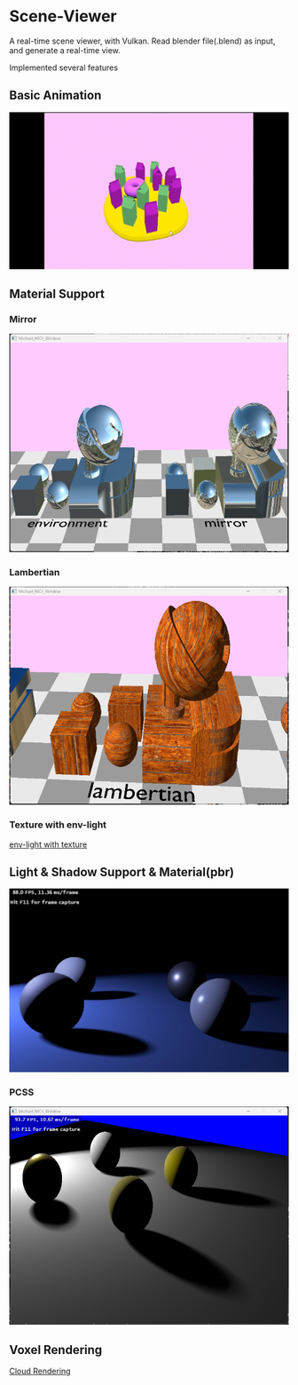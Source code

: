 # Scene-Viewer

A real-time scene viewer, with Vulkan. Read blender file(.blend) as input, and generate a real-time view.

Implemented several features

## Basic Animation 
![Animation](./res/animation.gif)

## Material Support

### Mirror
![Mirror](./res/env_mirror.png)

### Lambertian
![Lambertian](./res/lam-result.png)

### Texture with env-light
[env-light with texture](./res/creation.mp4)

## Light & Shadow Support & Material(pbr)
[![Light & Shadow Support & Material](./res/shadow-short-view.png)](./res/light-with-shadow.mp4)

### PCSS
![PCSS](./res/good-PCSS.png)


## Voxel Rendering
[Cloud Rendering](./res/final-cloud.mp4)

